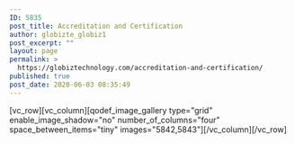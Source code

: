 ```yaml
---
ID: 5835
post_title: Accreditation and Certification
author: globizte_globiz1
post_excerpt: ""
layout: page
permalink: >
  https://globiztechnology.com/accreditation-and-certification/
published: true
post_date: 2020-06-03 08:35:49
---
```

<p>[vc_row][vc_column][qodef_image_gallery type="grid" enable_image_shadow="no" number_of_columns="four" space_between_items="tiny" images="5842,5843"][/vc_column][/vc_row]</p>